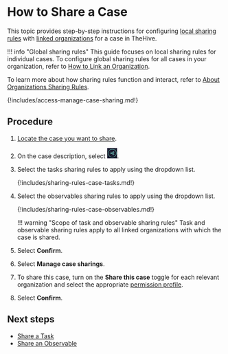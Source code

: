 # How to Share a Case

This topic provides step-by-step instructions for configuring [local sharing rules](../../../administration/organizations/about-organizations-sharing-rules.md#local-sharing-rules) with [linked organizations](../../../administration/organizations/link-an-organization.md) for a case in TheHive.

!!! info "Global sharing rules"
    This guide focuses on local sharing rules for individual cases. To configure global sharing rules for all cases in your organization, refer to [How to Link an Organization](../../../administration/organizations/link-an-organization.md).

To learn more about how sharing rules function and interact, refer to [About Organizations Sharing Rules](../../../administration/organizations/about-organizations-sharing-rules.md).

{!includes/access-manage-case-sharing.md!}

## Procedure

1. [Locate the case you want to share](../../analyst-corner/cases/search-for-cases/find-a-case.md).

2. On the case description, select ![Sharing button](../../../images/user-guides/analyst-corner/cases/sharing-button.png).

3. Select the tasks sharing rules to apply using the dropdown list.

    {!includes/sharing-rules-case-tasks.md!}

4. Select the observables sharing rules to apply using the dropdown list.

    {!includes/sharing-rules-case-observables.md!}

    !!! warning "Scope of task and observable sharing rules"
        Task and observable sharing rules apply to all linked organizations with which the case is shared.

5. Select **Confirm**.

6. Select **Manage case sharings**.

7. To share this case, turn on the **Share this case** toggle for each relevant organization and select the appropriate [permission profile](../../../administration/profiles.md).

8. Select **Confirm**.

## Next steps

* [Share a Task](../tasks/share-a-task.md)
* [Share an Observable](share-an-observable.md)

